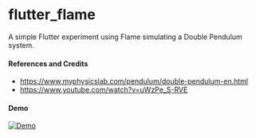 # flutter_flame

A simple Flutter experiment using Flame simulating a Double Pendulum system.



#### References and Credits

- https://www.myphysicslab.com/pendulum/double-pendulum-en.html 
- https://www.youtube.com/watch?v=uWzPe_S-RVE

#### Demo

[![Demo](./screenshots/demo.gif)](https://www.youtube.com/watch?v=WYNslEgiUUk)

